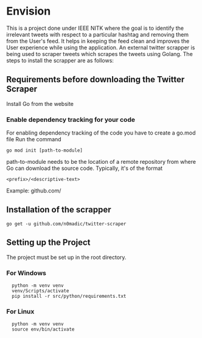 # Envision

This is a project done under IEEE NITK where the goal is to identify the irrelevant tweets with respect to a particular hashtag and removing them from the User's feed.
It helps in keeping the feed clean and improves the User experience while using the application.
An external twitter scrapper is being used to scraper tweets which scrapes the tweets using Golang. The steps to install the scrapper are as follows:
## Requirements before downloading the Twitter Scraper
Install Go from the website

### Enable dependency tracking for your code
For enabling dependency tracking of the code you have to create a go.mod file
Run the command 
```
go mod init [path-to-module]
```
path-to-module needs to be the location of a remote repository from where Go can download the source code.
Typically, it's of the format
```
<prefix>/<descriptive-text>
```
Example: github.com/<project-name>

## Installation of the scrapper

```shell
go get -u github.com/n0madic/twitter-scraper
```
## Setting up the Project
The project must be set up in the root directory.
### For Windows
```
  python -m venv venv
  venv/Scripts/activate
  pip install -r src/python/requirements.txt
```
### For Linux
```
  python -m venv venv
  source env/bin/activate
``` 
  
